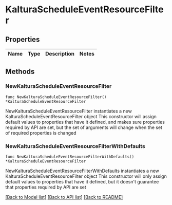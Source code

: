 # KalturaScheduleEventResourceFilter

## Properties

Name | Type | Description | Notes
------------ | ------------- | ------------- | -------------

## Methods

### NewKalturaScheduleEventResourceFilter

`func NewKalturaScheduleEventResourceFilter() *KalturaScheduleEventResourceFilter`

NewKalturaScheduleEventResourceFilter instantiates a new KalturaScheduleEventResourceFilter object
This constructor will assign default values to properties that have it defined,
and makes sure properties required by API are set, but the set of arguments
will change when the set of required properties is changed

### NewKalturaScheduleEventResourceFilterWithDefaults

`func NewKalturaScheduleEventResourceFilterWithDefaults() *KalturaScheduleEventResourceFilter`

NewKalturaScheduleEventResourceFilterWithDefaults instantiates a new KalturaScheduleEventResourceFilter object
This constructor will only assign default values to properties that have it defined,
but it doesn't guarantee that properties required by API are set


[[Back to Model list]](../README.md#documentation-for-models) [[Back to API list]](../README.md#documentation-for-api-endpoints) [[Back to README]](../README.md)



